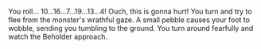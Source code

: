 You roll... 10...16...7...19...13...4!  Ouch, this is gonna hurt!
You turn and try to flee from the monster's wrathful gaze.
A small pebble causes your foot to wobble, sending you tumbling to the ground.
You turn around fearfully and watch the Beholder approach.
